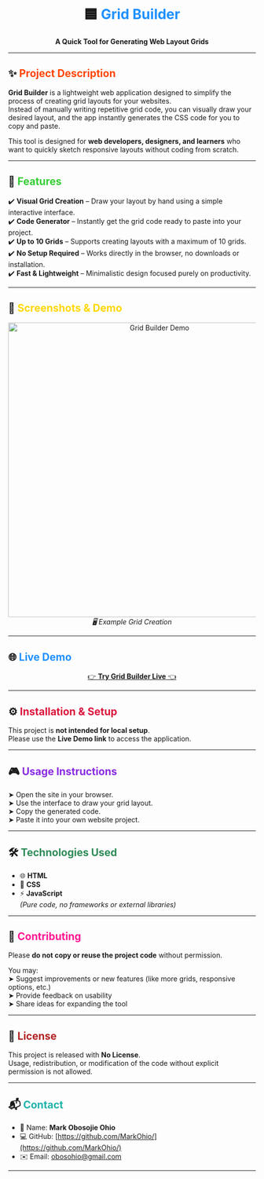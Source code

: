 <!-- Grid Builder README -->

<div align="center">

# 🟦 <span style="color:#1E90FF;">Grid Builder</span>  
**A Quick Tool for Generating Web Layout Grids**

</div>

---

## ✨ <span style="color:#FF4500;">Project Description</span>  
**Grid Builder** is a lightweight web application designed to simplify the process of creating grid layouts for your websites.  
Instead of manually writing repetitive grid code, you can visually draw your desired layout, and the app instantly generates the CSS code for you to copy and paste.  

This tool is designed for **web developers, designers, and learners** who want to quickly sketch responsive layouts without coding from scratch.  

---

## 🚀 <span style="color:#32CD32;">Features</span>  

✔️ **Visual Grid Creation** – Draw your layout by hand using a simple interactive interface.  
✔️ **Code Generator** – Instantly get the grid code ready to paste into your project.  
✔️ **Up to 10 Grids** – Supports creating layouts with a maximum of 10 grids.  
✔️ **No Setup Required** – Works directly in the browser, no downloads or installation.  
✔️ **Fast & Lightweight** – Minimalistic design focused purely on productivity.  

---

## 📸 <span style="color:#FFD700;">Screenshots & Demo</span>  

<p align="center">
  <img src="PUT-YOUR-GIF-LINK-HERE" alt="Grid Builder Demo" width="600"><br>
  <em>🖥️ Example Grid Creation</em>
</p>

---

## 🌐 <span style="color:#1E90FF;">Live Demo</span>  
<p align="center">
  <a href="PUT-YOUR-GITHUB-PAGES-LINK-HERE" target="_blank">👉 <b>Try Grid Builder Live</b> 👈</a>
</p>

---

## ⚙️ <span style="color:#DC143C;">Installation & Setup</span>  
This project is **not intended for local setup**.  
Please use the **Live Demo link** to access the application.  

---

## 🎮 <span style="color:#8A2BE2;">Usage Instructions</span>  
➤ Open the site in your browser.  
➤ Use the interface to draw your grid layout.  
➤ Copy the generated code.  
➤ Paste it into your own website project.  

---

## 🛠️ <span style="color:#2E8B57;">Technologies Used</span>  
- 🌐 **HTML**  
- 🎨 **CSS**  
- ⚡ **JavaScript**  
*(Pure code, no frameworks or external libraries)*  

---

## 🤝 <span style="color:#FF1493;">Contributing</span>  
Please **do not copy or reuse the project code** without permission.  

You may:  
➤ Suggest improvements or new features (like more grids, responsive options, etc.)  
➤ Provide feedback on usability  
➤ Share ideas for expanding the tool  

---

## 📄 <span style="color:#B22222;">License</span>  
This project is released with **No License**.  
Usage, redistribution, or modification of the code without explicit permission is not allowed.  

---

## 📬 <span style="color:#20B2AA;">Contact</span>  
- 👤 Name: **Mark Obosojie Ohio**  
- 💻 GitHub: [https://github.com/MarkOhio/](https://github.com/MarkOhio/)  
- ✉️ Email: [obosohio@gmail.com](mailto:obosohio@gmail.com)  

---
